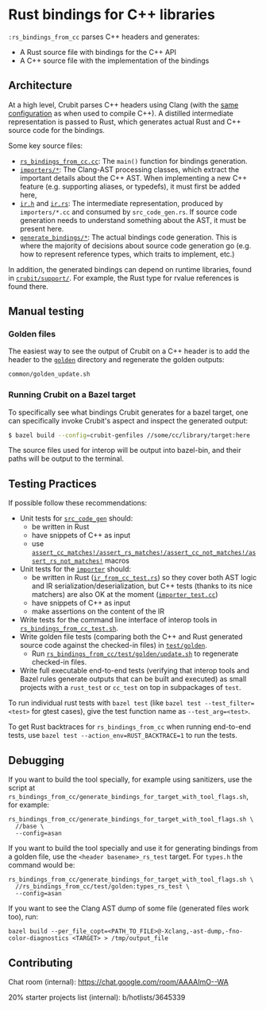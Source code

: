 # Rust bindings for C++ libraries

`:rs_bindings_from_cc` parses C++ headers and generates:

*   A Rust source file with bindings for the C++ API
*   A C++ source file with the implementation of the bindings

## Architecture

At a high level, Crubit parses C++ headers using Clang (with the
[same configuration](../docs/overview/reproducible_builds.md) as when
used to compile C++). A distilled intermediate representation is passed to Rust,
which generates actual Rust and C++ source code for the bindings.

Some key source files:

*   [`rs_bindings_from_cc.cc`](rs_bindings_from_cc.cc): The `main()` function
    for bindings generation.
*   [`importers/*`](importers/): The Clang-AST processing classes, which extract
    the important details about the C++ AST. When implementing a new C++ feature
    (e.g. supporting aliases, or typedefs), it must first be added here,
*   [`ir.h`](ir.h) and [`ir.rs`](ir.rs): The intermediate representation,
    produced by `importers/*.cc` and consumed by `src_code_gen.rs`. If source
    code generation needs to understand something about the AST, it must be
    present here.
*   [`generate_bindings/*`](generate_bindings/): The actual bindings code
    generation. This is where the majority of decisions about source code
    generation go (e.g. how to represent reference types, which traits to
    implement, etc.)

In addition, the generated bindings can depend on runtime libraries, found in
[`crubit/support/`](../support/). For example, the Rust type for rvalue
references is found there.

## Manual testing

### Golden files

The easiest way to see the output of Crubit on a C++ header is to add the header
to the [`golden`](test/golden) directory and regenerate the golden outputs:

```sh
common/golden_update.sh
```

### Running Crubit on a Bazel target

To specifically see what bindings Crubit generates for a bazel target, one can
specifically invoke Crubit's aspect and inspect the generated output:

```sh
$ bazel build --config=crubit-genfiles //some/cc/library/target:here
```

The source files used for interop will be output into bazel-bin, and their paths
will be output to the terminal.

## Testing Practices

If possible follow these recommendations:

*   Unit tests for
    [`src_code_gen`](rs_bindings_from_cc/src_code_gen.rs)
    should:
    *   be written in Rust
    *   have snippets of C++ as input
    *   use
        [`assert_cc_matches!/assert_rs_matches!/assert_cc_not_matches!/assert_rs_not_matches!`](rs_bindings_from_cc/token_stream_matchers.rs)
        macros
*   Unit tests for the
    [`importer`](rs_bindings_from_cc/importer.h)
    should:
    *   be written in Rust
        ([`ir_from_cc_test.rs`](rs_bindings_from_cc/ir_from_cc_test.rs))
        so they cover both AST logic and IR serialization/deserialization, but
        C++ tests (thanks to its nice matchers) are also OK at the moment
        ([`importer_test.cc`](rs_bindings_from_cc/importer_test.cc))
    *   have snippets of C++ as input
    *   make assertions on the content of the IR
*   Write tests for the command line interface of interop tools in
    [`rs_bindings_from_cc_test.sh`](rs_bindings_from_cc/test/rs_bindings_from_cc_test.sh).
*   Write golden file tests (comparing both the C++ and Rust generated source
    code against the checked-in files) in
    [`test/golden`](rs_bindings_from_cc/test/golden/).
    *   Run
        [`rs_bindings_from_cc/test/golden/update.sh`](rs_bindings_from_cc/test/golden/update.sh)
        to regenerate checked-in files.
*   Write full executable end-to-end tests (verifying that interop tools and
    Bazel rules generate outputs that can be built and executed) as small
    projects with a `rust_test` or `cc_test` on top in subpackages of `test`.

To run individual rust tests with `bazel test` (like `bazel test
--test_filter=<test>` for gtest cases), give the test function name as
`--test_arg=<test>`.

To get Rust backtraces for `rs_bindings_from_cc` when running end-to-end tests,
use `bazel test --action_env=RUST_BACKTRACE=1` to run the tests.

## Debugging

If you want to build the tool specially, for example using sanitizers, use the
script at
`rs_bindings_from_cc/generate_bindings_for_target_with_tool_flags.sh`,
for example:

```
rs_bindings_from_cc/generate_bindings_for_target_with_tool_flags.sh \
  //base \
  --config=asan
```

If you want to build the tool specially and use it for generating bindings from
a golden file, use the `<header basename>_rs_test` target. For `types.h` the
command would be:

```
rs_bindings_from_cc/generate_bindings_for_target_with_tool_flags.sh \
  //rs_bindings_from_cc/test/golden:types_rs_test \
  --config=asan
```

If you want to see the Clang AST dump of some file (generated files work too),
run:

```
bazel build --per_file_copt=<PATH_TO_FILE>@-Xclang,-ast-dump,-fno-color-diagnostics <TARGET> > /tmp/output_file
```

## Contributing

Chat room (internal): https://chat.google.com/room/AAAAImO--WA

20% starter projects list (internal): b/hotlists/3645339
